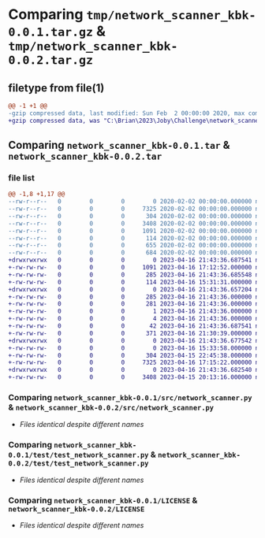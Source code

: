 # Comparing `tmp/network_scanner_kbk-0.0.1.tar.gz` & `tmp/network_scanner_kbk-0.0.2.tar.gz`

## filetype from file(1)

```diff
@@ -1 +1 @@
-gzip compressed data, last modified: Sun Feb  2 00:00:00 2020, max compression
+gzip compressed data, was "C:\Brian\2023\Joby\Challenge\network_scanner_kbk\dist\.tmp-nyn1ndau\network_scanner_kbk-0.0.2.tar", last modified: Sun Apr 16 21:43:36 2023, max compression
```

## Comparing `network_scanner_kbk-0.0.1.tar` & `network_scanner_kbk-0.0.2.tar`

### file list

```diff
@@ -1,8 +1,17 @@
--rw-r--r--   0        0        0        0 2020-02-02 00:00:00.000000 network_scanner_kbk-0.0.1/src/__init__.py
--rw-r--r--   0        0        0     7325 2020-02-02 00:00:00.000000 network_scanner_kbk-0.0.1/src/network_scanner.py
--rw-r--r--   0        0        0      304 2020-02-02 00:00:00.000000 network_scanner_kbk-0.0.1/src/ping_example.py
--rw-r--r--   0        0        0     3408 2020-02-02 00:00:00.000000 network_scanner_kbk-0.0.1/test/test_network_scanner.py
--rw-r--r--   0        0        0     1091 2020-02-02 00:00:00.000000 network_scanner_kbk-0.0.1/LICENSE
--rw-r--r--   0        0        0      114 2020-02-02 00:00:00.000000 network_scanner_kbk-0.0.1/README.md
--rw-r--r--   0        0        0      655 2020-02-02 00:00:00.000000 network_scanner_kbk-0.0.1/pyproject.toml
--rw-r--r--   0        0        0      684 2020-02-02 00:00:00.000000 network_scanner_kbk-0.0.1/PKG-INFO
+drwxrwxrwx   0        0        0        0 2023-04-16 21:43:36.687541 network_scanner_kbk-0.0.2/
+-rw-rw-rw-   0        0        0     1091 2023-04-16 17:12:52.000000 network_scanner_kbk-0.0.2/LICENSE
+-rw-rw-rw-   0        0        0      285 2023-04-16 21:43:36.685548 network_scanner_kbk-0.0.2/PKG-INFO
+-rw-rw-rw-   0        0        0      114 2023-04-16 15:31:31.000000 network_scanner_kbk-0.0.2/README.md
+drwxrwxrwx   0        0        0        0 2023-04-16 21:43:36.657204 network_scanner_kbk-0.0.2/network_scanner_kbk.egg-info/
+-rw-rw-rw-   0        0        0      285 2023-04-16 21:43:36.000000 network_scanner_kbk-0.0.2/network_scanner_kbk.egg-info/PKG-INFO
+-rw-rw-rw-   0        0        0      281 2023-04-16 21:43:36.000000 network_scanner_kbk-0.0.2/network_scanner_kbk.egg-info/SOURCES.txt
+-rw-rw-rw-   0        0        0        1 2023-04-16 21:43:36.000000 network_scanner_kbk-0.0.2/network_scanner_kbk.egg-info/dependency_links.txt
+-rw-rw-rw-   0        0        0        4 2023-04-16 21:43:36.000000 network_scanner_kbk-0.0.2/network_scanner_kbk.egg-info/top_level.txt
+-rw-rw-rw-   0        0        0       42 2023-04-16 21:43:36.687541 network_scanner_kbk-0.0.2/setup.cfg
+-rw-rw-rw-   0        0        0      371 2023-04-16 21:30:39.000000 network_scanner_kbk-0.0.2/setup.py
+drwxrwxrwx   0        0        0        0 2023-04-16 21:43:36.677542 network_scanner_kbk-0.0.2/src/
+-rw-rw-rw-   0        0        0        0 2023-04-16 15:33:58.000000 network_scanner_kbk-0.0.2/src/__init__.py
+-rw-rw-rw-   0        0        0      304 2023-04-15 22:45:38.000000 network_scanner_kbk-0.0.2/src/example.py
+-rw-rw-rw-   0        0        0     7325 2023-04-16 17:15:22.000000 network_scanner_kbk-0.0.2/src/network_scanner.py
+drwxrwxrwx   0        0        0        0 2023-04-16 21:43:36.682540 network_scanner_kbk-0.0.2/test/
+-rw-rw-rw-   0        0        0     3408 2023-04-15 20:13:16.000000 network_scanner_kbk-0.0.2/test/test_network_scanner.py
```

### Comparing `network_scanner_kbk-0.0.1/src/network_scanner.py` & `network_scanner_kbk-0.0.2/src/network_scanner.py`

 * *Files identical despite different names*

### Comparing `network_scanner_kbk-0.0.1/test/test_network_scanner.py` & `network_scanner_kbk-0.0.2/test/test_network_scanner.py`

 * *Files identical despite different names*

### Comparing `network_scanner_kbk-0.0.1/LICENSE` & `network_scanner_kbk-0.0.2/LICENSE`

 * *Files identical despite different names*

